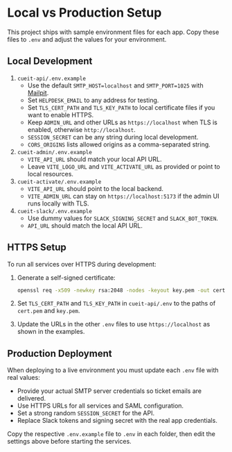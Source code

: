 # Local vs Production Setup

This project ships with sample environment files for each app. Copy these files to `.env` and adjust the values for your environment.

## Local Development

1. `cueit-api/.env.example`
   - Use the default `SMTP_HOST=localhost` and `SMTP_PORT=1025` with [Mailpit](https://github.com/axllent/mailpit).
   - Set `HELPDESK_EMAIL` to any address for testing.
   - Set `TLS_CERT_PATH` and `TLS_KEY_PATH` to local certificate files if you want to enable HTTPS.
   - Keep `ADMIN_URL` and other URLs as `https://localhost` when TLS is enabled, otherwise `http://localhost`.
   - `SESSION_SECRET` can be any string during local development.
   - `CORS_ORIGINS` lists allowed origins as a comma-separated string.
2. `cueit-admin/.env.example`
   - `VITE_API_URL` should match your local API URL.
   - Leave `VITE_LOGO_URL` and `VITE_ACTIVATE_URL` as provided or point to local resources.
3. `cueit-activate/.env.example`
   - `VITE_API_URL` should point to the local backend.
   - `VITE_ADMIN_URL` can stay on `https://localhost:5173` if the admin UI runs locally with TLS.
4. `cueit-slack/.env.example`
   - Use dummy values for `SLACK_SIGNING_SECRET` and `SLACK_BOT_TOKEN`.
   - `API_URL` should match the local API URL.

## HTTPS Setup

To run all services over HTTPS during development:

1. Generate a self-signed certificate:

   ```bash
   openssl req -x509 -newkey rsa:2048 -nodes -keyout key.pem -out cert.pem -days 365
   ```

2. Set `TLS_CERT_PATH` and `TLS_KEY_PATH` in `cueit-api/.env` to the paths of `cert.pem` and `key.pem`.
3. Update the URLs in the other `.env` files to use `https://localhost` as shown in the examples.

## Production Deployment

When deploying to a live environment you must update each `.env` file with real values:

- Provide your actual SMTP server credentials so ticket emails are delivered.
- Use HTTPS URLs for all services and SAML configuration.
- Set a strong random `SESSION_SECRET` for the API.
- Replace Slack tokens and signing secret with the real app credentials.

Copy the respective `.env.example` file to `.env` in each folder, then edit the settings above before starting the services.
